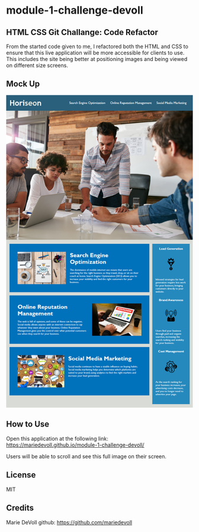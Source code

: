 # module-1-challenge-devoll

## HTML CSS Git Challange: Code Refactor
From the started code given to me, I refactored both the HTML and CSS to ensure that this live application will be more accessible for clients to use. This includes the site being better at positioning images and being viewed on different size screens.

## Mock Up
![alt text](horiseon-img.png)

## How to Use
Open this application at the following link:
https://mariedevoll.github.io/module-1-challenge-devoll/

Users will be able to scroll and see this full image on their screen.

## License
MIT

## Credits
Marie DeVoll
github: https://github.com/mariedevoll

